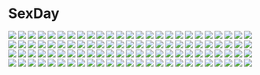 # SexDay
![](https://konachan.com/jpeg/f303348c1dd78bab2415e8f930852483/Konachan.com%20-%20270082%20blush%20bow%20brown_hair%20cherry_blossoms%20flowers%20heart%20long_hair%20navel%20nekoko_%28windcat429%29%20original%20petals%20ponytail%20ribbons%20school_uniform%20white.jpg)
![](https://konachan.com/jpeg/1255ef9df2e5a609d2375b2157fea526/Konachan.com%20-%20224467%20blush%20brown_eyes%20brown_hair%20flowers%20japanese_clothes%20mika_pikazo%20original%20short_hair%20yukata.jpg)
![](https://konachan.com/jpeg/c940324c1356e35a7b4f6b1049658706/Konachan.com%20-%20246446%20brown_eyes%20brown_hair%20fate_grand_order%20fate_%28series%29%20kara_no_kyoukai%20katana%20kimono%20ryougi_shiki%20short_hair%20sword%20tagme_%28artist%29%20weapon.jpg)
![](https://konachan.com/image/670f74dc4b647f72d5961758cbd75972/Konachan.com%20-%2037586%20code_geass%20shirley_fenette.jpg)
![](https://konachan.com/jpeg/d3762941b42db6ae618bdf380af06b83/Konachan.com%20-%20283730%202girls%20ass%20ball%20beach%20bikini%20braids%20breasts%20cleavage%20clouds%20green_eyes%20kou_mashiro%20long_hair%20short_hair%20sky%20swimsuit%20topless%20tree%20water%20wink.jpg)
![](https://konachan.com/image/e5ee941f714d96d12ba59beb62496ad2/Konachan.com%20-%2077608%20blonde_hair%20kobato%20mihara_chiho%20mihara_chise%20sleeping%20watermark.jpg)
![](https://konachan.com/image/470fbebf3e27bc5fdf95483a8e54ed15/Konachan.com%20-%20301235%20blindfold%20breasts%20gray_hair%20limgae%20nier%20nier%3A_automata%20realistic%20short_hair%20watermark%20weapon%20yorha_unit_no._2_type_b.jpg)
![](https://konachan.com/image/1ae7228215f783699cea49d23c33efa8/Konachan.com%20-%2033243%20goto_p%20kanon%20tsukimiya_ayu.jpg)
![](https://konachan.com/jpeg/e2ee5ecc8ac87fe0c251a6124f059467/Konachan.com%20-%2088899%20eila_ilmatar_juutilainen%20sanya_v_litvyak%20strike_witches.jpg)
![](https://konachan.com/jpeg/04f3c1628a378641f422b41f637b79a3/Konachan.com%20-%20162662%20blue_hair%20hatsune_miku%20long_hair%20skirt%20tagme%20thighhighs%20vocaloid.jpg)
![](https://konachan.com/image/4bfae7cb0761b1531aa121b0f2b6009b/Konachan.com%20-%2022863%20artoria_pendragon_%28all%29%20fate_%28series%29%20fate_stay_night%20saber%20tohsaka_rin.jpg)
![](https://konachan.com/image/2c3ec505ff22e8f3c836d47b8609f9dd/Konachan.com%20-%20166571%20blonde_hair%20cake%20candy%20fang%20flandre_scarlet%20food%20hat%20i_wanna%20long_hair%20red_eyes%20touhou%20vampire%20wings.jpg)
![](https://konachan.com/image/2ab9786fc69eb8b56873257c76bf67f1/Konachan.com%20-%20114822%20kasane_teto%20pantyhose%20red_eyes%20red_hair%20skirt%20tagme%20twintails%20utau.jpg)
![](https://konachan.com/jpeg/31e2f192ea2898f82a5c5287cfefab15/Konachan.com%20-%2073182%20darker_than_black%20kirihara_misaki%20transparent%20vector.jpg)
![](https://konachan.com/image/df4dc0c885b1ee2381018d0f2921d194/Konachan.com%20-%20254075%20all_male%20aqua_eyes%20fate_apocrypha%20fate_%28series%29%20gray_hair%20jpeg_artifacts%20karna%20male%20short_hair%20signed%20tagme_%28artist%29%20weapon.jpg)
![](https://konachan.com/image/b42fea22ffd39116c4eefe251057955e/Konachan.com%20-%2092795%20breasts%20bunnygirl%20cleavage%20koutaro%20red_eyes%20thighhighs.jpg)
![](https://konachan.com/image/8643c1995dbab070a51c898e2baeb856/Konachan.com%20-%20230651%20barli%20hatsune_miku%20long_hair%20senbon-zakura_%28vocaloid%29%20twintails%20vocaloid.jpg)
![](https://konachan.com/image/e343b457845052a7c2f41f2a8bd0d908/Konachan.com%20-%2082008%20all_male%20hatsune_mikuo%20kagamine_len%20kaito%20male%20meito%20short_hair%20vocaloid.jpg)
![](https://konachan.com/image/ca85e366d11caa45bbd15d5643fde1db/Konachan.com%20-%2029217%20littlewitch%20maid%20oyari_ashito%20white.jpg)
![](https://konachan.com/jpeg/b0645ff1c7d81e0e06a6987e58124378/Konachan.com%20-%20214394%20aliasing%20ass%20book%20bow%20brown_hair%20flowers%20kneehighs%20long_hair%20np_bit%20original%20panties%20red_eyes%20school_uniform%20signed%20striped_panties%20underwear%20upskirt.jpg)
![](https://konachan.com/image/fca66f7f0cbaab59d5834490f01a8e46/Konachan.com%20-%2089804%20panty_%26_stocking_with_garterbelt%20panty_%28character%29%20stocking_%28character%29.jpg)
![](https://konachan.com/image/c58a0f94da405ecf7a093ede2f2ba4ce/Konachan.com%20-%20245746%202girls%20black_hair%20blonde_hair%20breasts%20cape%20elbow_gloves%20fate_grand_order%20fate_%28series%29%20gloves%20long_hair%20navel%20ryota-h%20twintails.jpg)
![](https://konachan.com/image/9b7891539052069da23c9382d1188a99/Konachan.com%20-%2026987%20brown_hair%20graffiti%20green_eyes%20haibane_renmei%20halo%20logo%20rakka%20school_uniform%20short_hair%20watermark%20wings.jpg)
![](https://konachan.com/image/cfda85a05c8ce571701916c767578df1/Konachan.com%20-%20107320%202girls%20aqua_eyes%20aqua_hair%20blue%20blue_eyes%20corset%20elbow_gloves%20gloves%20hatsune_miku%20kaiko%20lushia%20thighhighs%20vocaloid.jpg)
![](https://konachan.com/jpeg/4ef8d4807ac557f89d53dbfc79a37c5d/Konachan.com%20-%20159659%20k-on%21%20masturbation%20nakano_azusa%20nopan%20norizou_type-r%20pussy%20uncensored%20vibrator.jpg)
![](https://konachan.com/image/5c803fcfe8a7d3698c8e06c12f091b40/Konachan.com%20-%20302126%20animal%20building%20city%20clouds%20horse%20industrial%20noba%20original%20sky%20train%20watermark.jpg)
![](https://konachan.com/image/3d2256e2ca2d1bbfdc97fee8e275e1a3/Konachan.com%20-%20131332%20%2B15%20bicycle%20building%20city%20original%20scarf%20stars.jpg)
![](https://konachan.com/image/a977609b468b1a80e9407e423d5e7f15/Konachan.com%20-%20259366%20anthropomorphism%20black%20blue_eyes%20blue_hair%20cropped%20elbow_gloves%20gloves%20houseki_no_kuni%20lapis_lazuli_%28houseki_no_kuni%29%20long_hair%20ng_%28chaoschyan%29%20tie.jpg)
![](https://konachan.com/image/22e9d91f73dc11753627883221316283/Konachan.com%20-%2062412%20hiiragi_kagami%20izumi_konata%20lucky_star.jpg)
![](https://konachan.com/image/ae232fadbbf81f2d8dd0dbb9d9ad6223/Konachan.com%20-%2094863%20gainax%20hikaru_%28houkago_no_pleiades%29%20houkago_no_pleiades.jpg)
![](https://konachan.com/image/6be139382310600609cd9ba9bbc44139/Konachan.com%20-%20162842%20blonde_hair%20blue_eyes%20braids%20chain%20gatakk%20long_hair%20navel%20original%20weapon%20wings.jpg)
![](https://konachan.com/jpeg/b01e01ff8a3ef7e716db0a380f222ada/Konachan.com%20-%20115736%202girls%20brown_hair%20game_cg%20koi_de_wa_naku%20makishima_yumi%20pajamas%20ponytail%20short_hair%20tomose_shunsaku%20uto_mitsuki.jpg)
![](https://konachan.com/image/5b212db92b03cad98fa7d4462d08b703/Konachan.com%20-%2056630%20animal_ears%20catgirl%20kaenbyou_rin%20multiple_tails%20polychromatic%20soemy_yuka%20tail%20touhou%20white.jpg)
![](https://konachan.com/jpeg/a0d0dc6bca2c59d95b891679064af2d9/Konachan.com%20-%20254390%20blush%20brown_hair%20food%20hakurei_reimu%20japanese_clothes%20miko%20short_hair%20tagme_%28artist%29%20tears%20touhou.jpg)
![](https://konachan.com/image/038722c4fcd8bb96cd173daf26428d56/Konachan.com%20-%2072981%20bicolored_eyes%20dokuro_chrome%20eyepatch%20katekyou_hitman_reborn%20male%20ponytail%20purple_eyes%20purple_hair%20rokudou_mukuro%20short_hair%20skirt.jpg)
![](https://konachan.com/jpeg/e5fb97e81a5ab8d96f11c96caafb9aa5/Konachan.com%20-%20237254%20blush%20bondage%20breasts%20brown_hair%20cropped%20green_eyes%20long_hair%20navel%20no_bra%20red_eyes%20ribbons%20shirt_lift%20underboob%20waifu2x%20white_hair%20wink%20yuri.jpg)
![](https://konachan.com/image/938b4089e9bad045c7c144244cdd865f/Konachan.com%20-%20122916%20breasts%20cleavage%20collar%20ikaros%20long_hair%20page%20pink_eyes%20pink_hair%20sora_no_otoshimono%20twintails%20wings%20zoom_layer.jpg)
![](https://konachan.com/jpeg/0c40391fcdbe08e4ec0c4085dd1d117e/Konachan.com%20-%2037090%20cc%20code_geass%20gradient%20kallen_stadtfeld%20lelouch_lamperouge%20male.jpg)
![](https://konachan.com/image/0c537d06d4892b1b742d59346b7cda83/Konachan.com%20-%2078811%20purple_hair%20red_eyes%20remilia_scarlet%20short_hair%20sin-go%20torn_clothes%20touhou%20vampire%20weapon.jpg)
![](https://konachan.com/jpeg/27c6554ec9f7cda1778f2fafeff02d82/Konachan.com%20-%20300681%20blue_hair%20blush%20chocolate%20dress%20miyakoto%20red_eyes%20remilia_scarlet%20touhou%20valentine%20vampire%20wings.jpg)
![](https://konachan.com/jpeg/9a900f91cd915535057175f81a814671/Konachan.com%20-%20120640%20blonde_hair%20blue_eyes%20dress%20hat%20ideolo%20long_hair%20moriya_suwako%20pantyhose%20scan%20tagme%20touhou%20white.jpg)
![](https://konachan.com/image/4f435995ccb99d9b587c05132d3b1780/Konachan.com%20-%20167297%20black_hair%20blue_eyes%20blush%20brown_eyes%20brown_hair%20haruue_eri%20headdress%20long_hair%20misaka_mikoto%20pink_eyes%20saten_ruiko%20short_hair%20twintails%20uiharu_kazari.jpg)
![](https://konachan.com/image/86743e099df53f900b6ded9dfb56c0a7/Konachan.com%20-%2086028%20blonde_hair%20book%20christmas%20flowers%20green_eyes%20long_hair%20original%20tagme_%28artist%29.jpg)
![](https://konachan.com/image/79446ff9c19a9e0f154d0dfa40aa49b9/Konachan.com%20-%2058253%20hayate_no_gotoku%20katsura_hinagiku.jpg)
![](https://konachan.com/image/34fac84a6a04c900519b45b0eca2b01f/Konachan.com%20-%2050825%20anus%20fatina%20nude%20pussy%20spread_legs%20tower_of_druaga%20uncensored.jpg)
![](https://konachan.com/jpeg/8274e1583c12d84d3945fdbd7e06b9e8/Konachan.com%20-%20276788%202girls%20blonde_hair%20cape%20demon%20fate_%28series%29%20fire%20gloves%20gray_hair%20hat%20horns%20kimono%20loli%20long_hair%20oiun%20rope%20shorts%20tattoo%20thighhighs%20yellow_eyes.jpg)
![](https://konachan.com/image/09cd305844e828fe492c05bb718251e2/Konachan.com%20-%20265910%20akemi_homura%20bikini%20black_hair%20blue_eyes%20flat_chest%20headband%20long_hair%20navel%20siraha%20swimsuit%20third-party_edit%20undressing%20white.jpg)
![](https://konachan.com/jpeg/1763620f9b563f3a450327bb48c3163c/Konachan.com%20-%20271131%20astronauts%20black_hair%20blood%20blush%20breasts%20catgirl%20censored%20game_cg%20green_eyes%20long_hair%20navel%20necklace%20nipples%20nude%20penis%20ponytail%20rozea%20sex%20tail.jpg)
![](https://konachan.com/image/3525e168d376b6b8db0b50b4ec24c046/Konachan.com%20-%2027054%20cyan%20dualscreen%20hatsune_miku%20vocaloid.jpg)
![](https://konachan.com/jpeg/8d081b5e66559cd71920a2f3aece323d/Konachan.com%20-%20199514%20blonde_hair%20flowers%20honey%20long_hair%20nakiri_erina%20purple_eyes%20school_uniform%20shokugeki_no_souma%20swordsouls%20thighhighs.jpg)
![](https://konachan.com/jpeg/bd8c7b26b06de11084dd3573d4e801f3/Konachan.com%20-%20297151%20bell%20blue_hair%20blush%20cameltoe%20christmas%20fire_emblem%20loli%20long_hair%20navel%20nyc%20panties%20ribbons%20spread_legs%20striped_panties%20underwear%20yellow_eyes.jpg)
![](https://konachan.com/image/1428bc25d2520dcb8aa6792c783dea25/Konachan.com%20-%2015055%20flcl%20haruhara_haruko.jpg)
![](https://konachan.com/image/83b35f88b8d598f2e165aede52721403/Konachan.com%20-%20156352%20ex_keine%20horns%20kamishirasawa_keine%20kishiyo%20long_hair%20tears%20touhou%20white_hair.jpg)
![](https://konachan.com/image/64a2909d66b6ff0f19d31912b2633f75/Konachan.com%20-%20263123%20bou_nin%20brown_hair%20japanese_clothes%20long_hair%20moon%20original%20petals%20scenic%20tree.jpg)
![](https://konachan.com/image/fcdc72f10c0fbbc65ba3fae4c7f466bd/Konachan.com%20-%20198927%202girls%20bow%20brown_eyes%20brown_hair%20ddal%20idolmaster%20idolmaster_cinderella_girls%20long_hair%20microphone%20shibuya_rin%20shimamura_uzuki%20skirt%20wink%20wristwear.jpg)
![](https://konachan.com/image/d939a6fba231b2974f7c902e9de6a770/Konachan.com%20-%20168933%20bed%20blue_hair%20blush%20breasts%20condom%20dildo%20kneehighs%20long_hair%20nipples%20open_shirt%20panties%20phone%20pubic_hair%20shirt_lift%20skirt%20tooo%20toradora%20underwear.jpg)
![](https://konachan.com/image/9d33ddd104db7b75861d944087e537a0/Konachan.com%20-%20197424%20animal%20bird%20blonde_hair%20blue_eyes%20clouds%20dress%20hachitoge%20instrument%20long_hair%20miyazono_kaori%20shigatsu_wa_kimi_no_uso%20violin.jpg)
![](https://konachan.com/image/467ffcc6a042f705733832e93adb5378/Konachan.com%20-%20276756%20animal%20animal_ears%20blue_eyes%20breasts%20brown_hair%20cleavage%20fang%20garter%20hinata_sora%20japanese_clothes%20kimono%20long_hair%20original%20skirt%20socks%20umbrella.jpg)
![](https://konachan.com/jpeg/f501ed363514b6da344869072cbc7c59/Konachan.com%20-%2030858%20kobushi_abiru%20sayonara_zetsubou_sensei.jpg)
![](https://konachan.com/image/cd8883bf601df3e83cb427b73d587ca6/Konachan.com%20-%20188034%20aqua_eyes%20as109%20bakemonogatari%20breasts%20chain%20cleavage%20long_hair%20monochrome%20navel%20necklace%20nude%20polychromatic%20thighhighs%20third-party_edit.jpg)
![](https://konachan.com/image/fa6dfc841ff3eba5ccf772f4864925e6/Konachan.com%20-%20131953%20black_hair%20shameimaru_aya%20short_hair%20touhou%20wings%20yoshioka_yoshiko.jpg)
![](https://konachan.com/image/e1103684192bc0e94c3666df30946477/Konachan.com%20-%2014338%20anthropomorphism%20fedora%20linux%20os-tan%20redhat%20sky.jpg)
![](https://konachan.com/image/6bde9327e9aeb7f3a28bb162fbb6d67c/Konachan.com%20-%20291230%20ass%20blonde_hair%20blush%20crown%20granblue_fantasy%20jpeg_artifacts%20loli%20long_hair%20nipples%20nude%20purple_eyes%20reflection%20taishou_tanaka%20white.jpg)
![](https://konachan.com/jpeg/ab6df83e7124af96bc4a9b7bc9b1d157/Konachan.com%20-%20197264%20barefoot%20blush%20dress%20idolmaster%20idolmaster_cinderella_girls%20koshimizu_sachiko%20necklace%20purple_hair%20stars%20tiara%20umihotaru_harumare%20yellow_eyes.jpg)
![](https://konachan.com/jpeg/0b3e4ed916f2bb53860ebd8fdb62cbae/Konachan.com%20-%2066985%20blue_hair%20dress%20gray_hair%20horns%20ribbons%20short_hair%20tokiko%20touhou%20transparent%20wings%20yellow_eyes.jpg)
![](https://konachan.com/jpeg/b32841a716ac994aad35c521357db66c/Konachan.com%20-%20265984%20artoria_pendragon_%28all%29%20fate_grand_order%20fate_%28series%29%20jack_the_ripper%20loli%20maosame%20mash_kyrielight%20nero_claudius_%28fate%29%20saber%20saber_alter.jpg)
![](https://konachan.com/jpeg/5e51bff175e3f0e12eecd5f348e9ae0f/Konachan.com%20-%20165452%202girls%20aoyama_sumika%20bikini%20black_hair%20breasts%20brown_eyes%20cleavage%20clouds%20coffee-kizoku%20navel%20original%20purple_eyes%20shiramine_rika%20sky%20swimsuit%20water.jpg)
![](https://konachan.com/image/969eb347d56f7087280d78488bdfb3cf/Konachan.com%20-%20177883%20aircraft%20chain%20combat_vehicle%20okita%20original%20signed%20snow.jpg)
![](https://konachan.com/image/aef84d7a2aff7a5d96801433725b022d/Konachan.com%20-%20207619%20dress%20gray_hair%20kuzakawe_maron%20moon%20neo_queen_serenity%20sailor_moon%20tsukino_usagi%20twintails.jpg)
![](https://konachan.com/image/ac6dc98ab598f0ff6d7c4db34086ba9e/Konachan.com%20-%2060602%20fate_testarossa%20mahou_shoujo_lyrical_nanoha%20mahou_shoujo_lyrical_nanoha_the_movie_1st%20takamachi_nanoha.jpg)
![](https://konachan.com/image/f721992cbd884f51e6c24ab08565acff/Konachan.com%20-%20238946%20braids%20long_hair%20onmyouji%20tagme%20thighhighs%20white_hair%20yuho_%28goodtest%29%20yuki_onna.jpg)
![](https://konachan.com/jpeg/30352c8e82eb54c22c2b51e9766cc8fa/Konachan.com%20-%20163032%20accel_world%20arita_haruyuki%20glasses%20hima%20kurasaki_fuuko%20kurashima_chiyuri%20kuro_yuki_hime%20mayuzumi_takumu%20pantyhose%20scan.jpg)
![](https://konachan.com/image/831203c343cff2e18605cd394fce2e3c/Konachan.com%20-%2099922%20belle%20dress%20fue%20katahane%20short_hair.jpg)
![](https://konachan.com/image/5f3b5bff98ddd74f714e94019ea82737/Konachan.com%20-%20160698%20all_male%20ao_no_exorcist%20blue_eyes%20blue_hair%20fang%20fire%20flask_%28pandora%29%20male%20okumura_rin%20pointed_ears%20short_hair%20sword%20tail%20tie%20weapon.jpg)
![](https://konachan.com/image/08810a2bda75ef4d1d3a9833bcfac148/Konachan.com%20-%20293642%20animal_ears%20anthropomorphism%20azur_lane%20bikini%20bunny_ears%20laffey_%28azur_lane%29%20long_hair%20manjuu_%28azur_lane%29%20rasukii_%28pamiton%29%20swimsuit%20twintails.jpg)
![](https://konachan.com/jpeg/e8a198fa9efdffdafc06889668d39600/Konachan.com%20-%20115953%20animal_ears%20bed%20blonde_hair%20blue_eyes%20blush%20foxgirl%20konshin%20nude%20tail.jpg)
![](https://konachan.com/jpeg/18fa61bc1545ca62ece3b54d32a35018/Konachan.com%20-%20241161%20annin_doufu%20ichihara_nina%20idolmaster%20idolmaster_cinderella_girls%20idolmaster_cinderella_girls_starlight_stage%20kotatsu%20loli.jpg)
![](https://konachan.com/jpeg/69a26655c1f5e94704334507169c4160/Konachan.com%20-%20269827%20atelier%20atelier_rorona%20atelier_totori%20cecilia_helmold%20dress%20kishida_mel%20scan%20totooria_helmold.jpg)
![](https://konachan.com/image/6b2cf3281870029dbc4f3479bf5e90bd/Konachan.com%20-%20260585%202girls%20animal%20armor%20boots%20bow%20breasts%20building%20censored%20clouds%20daiaru%20dildo%20horns%20navel%20nipples%20no_bra%20nopan%20pink_hair%20pussy%20red_eyes%20sky%20tattoo%20tree.jpg)
![](https://konachan.com/image/cc44a834987556cd7deed9b0369e9290/Konachan.com%20-%20118602%20ben-to%20black_hair%20blonde_hair%20blue_eyes%20brown_eyes%20brown_hair%20oshiroi_hana%20satou_yo%20shaga_ayame%20shiraume_ume%20signed%20white_hair%20yarizui_sen.jpg)
![](https://konachan.com/image/cb0b53965fe0b1538b47acac902d8035/Konachan.com%20-%2082425%20deco%20gintama%20kijima_matako%20male%20school_uniform%20takasugi_shinsuke.jpg)
![](https://konachan.com/image/adfebcbdc88321f200cb99f229e0773f/Konachan.com%20-%20215311%20anthropomorphism%20antlar%20crossover%20danbo_%28rock_clime%29%20gloves%20hat%20horns%20kantai_collection%20kashima_%28kancolle%29%20ultraman%20uniform.jpg)
![](https://konachan.com/image/ba53bee030ceda4be68f02a314ef8ccc/Konachan.com%20-%2025686%20higurashi_no_naku_koro_ni%20knife%20ryuuguu_rena%20silhouette.jpeg)
![](https://konachan.com/jpeg/aae8ec7b430126159be0044f08f3a7b5/Konachan.com%20-%20115085%20k-on%21%20yamanaka_sawako.jpg)
![](https://konachan.com/image/0e419f0c9b725573dcfc111b26b1e2ad/Konachan.com%20-%2053947%20all_male%20kagamine_len%20kaito%20male%20vocaloid.jpg)
![](https://konachan.com/jpeg/1a0a1e8e7ba1bf89d373ddbaf37fc021/Konachan.com%20-%20146118%20animal_ears%20bicolored_eyes%20blush%20catgirl%20clouds%20dress%20flowers%20mauve%20original%20petals%20rainbow%20sky%20tail%20white_hair.jpg)
![](https://konachan.com/image/ae361b68212227cc821af4d81ea3633a/Konachan.com%20-%2068137%20furudo_erika%20umineko_no_naku_koro_ni.jpg)
![](https://konachan.com/jpeg/fd374dbd93a739c520d43f47ca67ad33/Konachan.com%20-%20125165%20barefoot%20blue%20blue_eyes%20blue_hair%20naganohara_mio%20nichijou%20school_uniform%20short_hair.jpg)
![](https://konachan.com/jpeg/1afd764e986511f118d77870ccced8f0/Konachan.com%20-%20265667%20breasts%20brown_hair%20frill%20game_cg%20green_eyes%20ikura_nagisa%20kami-machi_sana-chan%20long_hair%20takao_sana.jpg)
![](https://konachan.com/image/534b6b4cd760dcd8f20c31845f0ea4fb/Konachan.com%20-%20178583%20barefoot%20bikini%20breasts%20cleavage%20eyepatch%20glasses%20gray_eyes%20gray_hair%20group%20long_hair%20megami%20navel%20pool%20red_hair%20scan%20short_hair%20swimsuit%20water.jpg)
![](https://konachan.com/image/dfe654599acd4104ac4a7db1b7884a01/Konachan.com%20-%20140448%20animal%20aoki_reika%20bikini%20candy_%28precure%29%20fish%20hino_akane%20hoshizora_miyuki%20kise_yayoi%20midorikawa_nao%20precure%20smile_precure%21%20swimsuit%20tagme%20water.jpg)
![](https://konachan.com/jpeg/d537a6def9ee5b2a7e39c546e141ef62/Konachan.com%20-%20255529%20bandage%20blush%20boots%20bow%20brown_eyes%20bunny%20collar%20dress%20garter%20gothic%20gray_hair%20headband%20long_hair%20original%20rubi-sama%20thighhighs%20twintails.jpg)
![](https://konachan.com/jpeg/5bd30c3778d4c3d036d56c864e993129/Konachan.com%20-%20242065%202girls%20annin_doufu%20brown_hair%20garter_belt%20gloves%20graffiti%20green_eyes%20headphones%20idolmaster%20kimura_natsuki%20navel%20short_hair%20skirt%20tada_riina%20thighhighs.jpg)
![](https://konachan.com/image/2451f6c40f028240bff56dfad0a4110a/Konachan.com%20-%20185755%20mecha%20moruga%20zoids.jpg)
![](https://konachan.com/image/08e934b1a3485f19aec4ce257ae509b5/Konachan.com%20-%2036321%20black%20boots%20hatsune_miku%20red_eyes%20thighhighs%20tie%20twintails%20vocaloid%20zettai_ryouiki.jpg)
![](https://konachan.com/image/0062fe4881a0e265973c87cbdbce06e4/Konachan.com%20-%20153694%20black_hair%20blue_eyes%20original%20purple_eyes%20purple_hair%20skull%20tagme.jpg)
![](https://konachan.com/image/83fa0bf75101681fa4aa5263abd64623/Konachan.com%20-%20120326%20breasts%20cleavage%20jpeg_artifacts%20long_hair%20matsuno_canel%20open_shirt%20original%20purple_eyes.jpg)
![](https://konachan.com/image/6ac4bede9afa26bfa712b904de9f4186/Konachan.com%20-%20289986%20hatsune_miku%20vocaloid%20xiaobanbei_milk.jpg)
![](https://konachan.com/image/4fa5fca5d04c4b7a512a84ba5e6cdd05/Konachan.com%20-%2038900%20blood%20censored%20gouen_no_soleil%20sex%20skyfish.jpg)
![](https://konachan.com/jpeg/ef3e2426a45e22d397117b8b5de36397/Konachan.com%20-%20195451%20ai_shimai_iv%20black_hair%20breasts%20brown_eyes%20cum%20fujimura_manami%20ichikawa_saasha%20long_hair%20nipples%20panties%20panty_pull%20silkys_plus%20thighhighs%20underwear.jpg)
